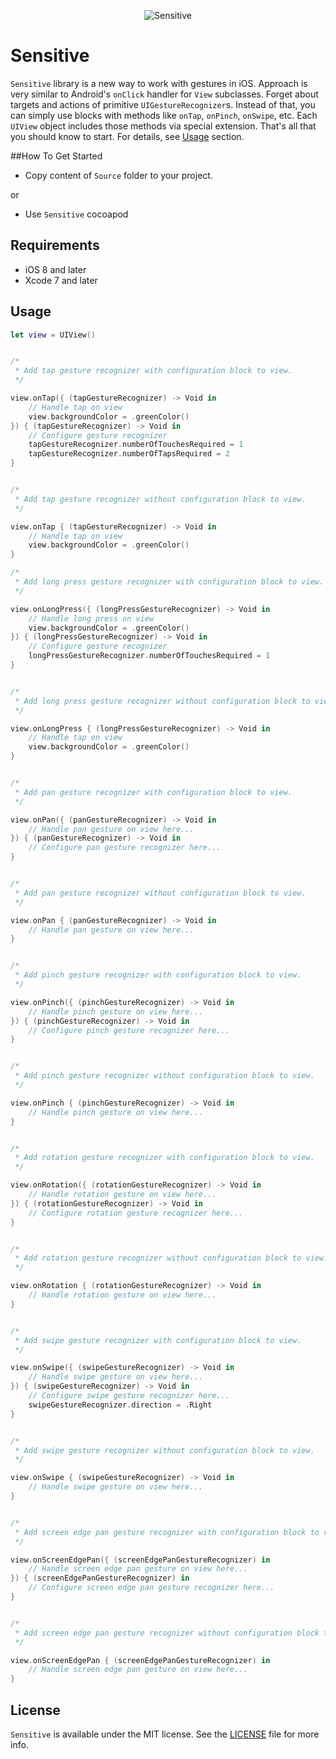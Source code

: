 <p align="center" >
<img src="https://github.com/igormatyushkin014/Sensitive/blob/master/Logo/logo-1024-300.png" alt="Sensitive" title="Sensitive">
</p>

# Sensitive

`Sensitive` library is a new way to work with gestures in iOS. Approach is very similar to Android's `onClick` handler for `View` subclasses. Forget about targets and actions of primitive `UIGestureRecognizer`s. Instead of that, you can simply use blocks with methods like `onTap`, `onPinch`, `onSwipe`, etc. Each `UIView` object includes those methods via special extension. That's all that you should know to start. For details, see [Usage](#usage) section.

##How To Get Started

- Copy content of `Source` folder to your project.

or

- Use `Sensitive` cocoapod

## Requirements

* iOS 8 and later
* Xcode 7 and later

## Usage

```swift
let view = UIView()


/*
 * Add tap gesture recognizer with configuration block to view.
 */

view.onTap({ (tapGestureRecognizer) -> Void in
    // Handle tap on view
    view.backgroundColor = .greenColor()
}) { (tapGestureRecognizer) -> Void in
    // Configure gesture recognizer
    tapGestureRecognizer.numberOfTouchesRequired = 1
    tapGestureRecognizer.numberOfTapsRequired = 2
}


/*
 * Add tap gesture recognizer without configuration block to view.
 */

view.onTap { (tapGestureRecognizer) -> Void in
    // Handle tap on view
    view.backgroundColor = .greenColor()
}

/*
 * Add long press gesture recognizer with configuration block to view.
 */

view.onLongPress({ (longPressGestureRecognizer) -> Void in
    // Handle long press on view
    view.backgroundColor = .greenColor()
}) { (longPressGestureRecognizer) -> Void in
    // Configure gesture recognizer
    longPressGestureRecognizer.numberOfTouchesRequired = 1
}


/*
 * Add long press gesture recognizer without configuration block to view.
 */

view.onLongPress { (longPressGestureRecognizer) -> Void in
    // Handle tap on view
    view.backgroundColor = .greenColor()
}


/*
 * Add pan gesture recognizer with configuration block to view.
 */

view.onPan({ (panGestureRecognizer) -> Void in
    // Handle pan gesture on view here...
}) { (panGestureRecognizer) -> Void in
    // Configure pan gesture recognizer here...
}


/*
 * Add pan gesture recognizer without configuration block to view.
 */

view.onPan { (panGestureRecognizer) -> Void in
    // Handle pan gesture on view here...
}


/*
 * Add pinch gesture recognizer with configuration block to view.
 */

view.onPinch({ (pinchGestureRecognizer) -> Void in
    // Handle pinch gesture on view here...
}) { (pinchGestureRecognizer) -> Void in
    // Configure pinch gesture recognizer here...
}


/*
 * Add pinch gesture recognizer without configuration block to view.
 */

view.onPinch { (pinchGestureRecognizer) -> Void in
    // Handle pinch gesture on view here...
}


/*
 * Add rotation gesture recognizer with configuration block to view.
 */

view.onRotation({ (rotationGestureRecognizer) -> Void in
    // Handle rotation gesture on view here...
}) { (rotationGestureRecognizer) -> Void in
    // Configure rotation gesture recognizer here...
}


/*
 * Add rotation gesture recognizer without configuration block to view.
 */

view.onRotation { (rotationGestureRecognizer) -> Void in
    // Handle rotation gesture on view here...
}


/*
 * Add swipe gesture recognizer with configuration block to view.
 */

view.onSwipe({ (swipeGestureRecognizer) -> Void in
    // Handle swipe gesture on view here...
}) { (swipeGestureRecognizer) -> Void in
    // Configure swipe gesture recognizer here...
    swipeGestureRecognizer.direction = .Right
}


/*
 * Add swipe gesture recognizer without configuration block to view.
 */

view.onSwipe { (swipeGestureRecognizer) -> Void in
    // Handle swipe gesture on view here...
}


/*
 * Add screen edge pan gesture recognizer with configuration block to view.
 */

view.onScreenEdgePan({ (screenEdgePanGestureRecognizer) in
    // Handle screen edge pan gesture on view here...
}) { (screenEdgePanGestureRecognizer) in
    // Configure screen edge pan gesture recognizer here...
}


/*
 * Add screen edge pan gesture recognizer without configuration block to view.
 */

view.onScreenEdgePan { (screenEdgePanGestureRecognizer) in
    // Handle screen edge pan gesture on view here...
}
```

## License

`Sensitive` is available under the MIT license. See the [LICENSE](./LICENSE) file for more info.
